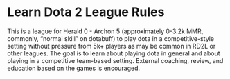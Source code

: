 # Learn Dota 2 League Rules

This is a league for Herald 0 - Archon 5 (approximately 0-3.2k MMR, commonly, “normal skill” on
dotabuff) to play dota in a competitive-style setting without pressure from 5k+ players as may be
common in RD2L or other leagues. The goal is to learn about playing dota in general and about
playing in a competitive team-based setting. External coaching, review, and education based on the
games is encouraged.
